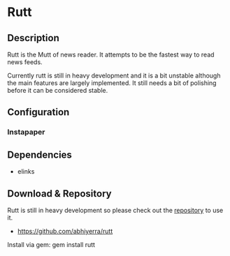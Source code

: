 # Rutt

## Description

Rutt is the Mutt of news reader. It attempts to be the fastest way
to read news feeds.

Currently rutt is still in heavy development and it is a bit
unstable although the main features are largely implemented.
It still needs a bit of polishing before it can be considered
stable.

## Configuration

### Instapaper


## Dependencies

- elinks

## Download & Repository

Rutt is still in heavy development so please
check out the [repository](https://github.com/abhiyerra/rutt) to use it.

 - https://github.com/abhiyerra/rutt

Install via gem:
    gem install rutt
